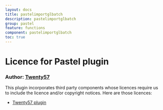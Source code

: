 ```yaml
---
layout: docs
title: pastelimportglbatch
description: pastelimportglbatch
group: pastel
feature: functions
component: pastelimportglbatch
toc: true
---
```

# Licence for Pastel plugin

### Author: [Twenty57](http://www.twenty57.com)

This plugin incorporates third party components whose licences require us to include the licence and/or copyright notices. Here are those licences:

- [Twenty57 plugin](https://linx.software/plugins/builtin/licence/)

